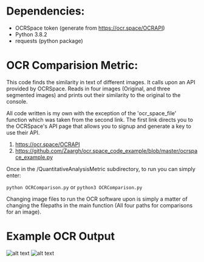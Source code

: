 # Dependencies:
- OCRSpace token (generate from https://ocr.space/OCRAPI)
- Python 3.8.2
- requests (python package)

# OCR Comparision Metric:

This code finds the similarity in text of different images. It calls upon 
an API provided by OCRSpace. Reads in four images (Original, and three
segmented images) and prints out their similarity to the original to 
the console. 

All code written is my own with the exception of the 'ocr_space_file' 
function which was taken from the second link. The first link directs
you to the OCRSpace's API page that allows you to signup and generate 
a key to use their API. 

1. https://ocr.space/OCRAPI
2. https://github.com/Zaargh/ocr.space_code_example/blob/master/ocrspace_example.py

Once in the /QuantitativeAnalysisMetric subdirectory, to run you can
simply enter: 

```python OCRComparison.py``` or ```python3 OCRComparison.py```

Changing image files to run the OCR software upon is simply a matter
of changing the filepaths in the main function (All four paths
for comparisons for an image). 

# Example OCR Output

![alt text](SampleImages/OCR.png "OCR")
![alt text](SampleImages/text_1.png "OCR")